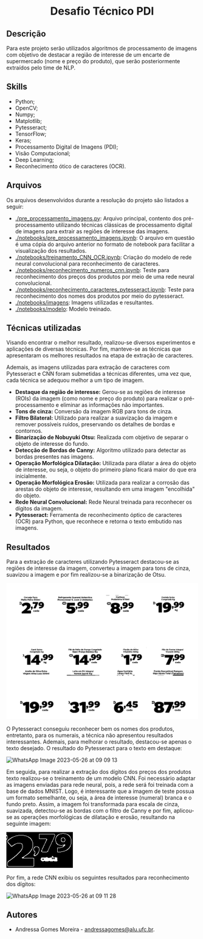 <h1 align="center">Desafio Técnico PDI</h1>

## Descrição
Para este projeto serão utilizados algoritmos de processamento de imagens com objetivo de destacar a região de interesse de um encarte de supermercado (nome e preço do produto), que serão posteriormente extraídos pelo time de NLP.

## Skills
- Python;
- OpenCV;
- Numpy;
- Matplotlib;
- Pytesseract;
- TensorFlow;
- Keras;
- Processamento Digital de Imagens (PDI);
- Visão Computacional;
- Deep Learning;
- Reconhecimento ótico de caracteres (OCR).

## Arquivos
Os arquivos desenvolvidos durante a resolução do projeto são listados a seguir:
- [./pre_processamento_imagens.py](https://github.com/andressagomes26/character-recognition-pdi/blob/main/pre_processamento_imagens.py): Arquivo principal, contento dos pré-processamento utilizando técnicas clássicas de processamento digital de imagens para extrair as regiões de interesse das imagens.
- [./notebooks/pre_processamento_imagens.ipynb](https://github.com/andressagomes26/character-recognition-pdi/blob/main/notebooks/pre_processamento_imagens.ipynb): O arquivo em questão é uma cópia do arquivo anterior no formato de notebook para facilitar a visualização dos resultados.
- [./notebooks/treinamento_CNN_OCR.ipynb](https://github.com/andressagomes26/character-recognition-pdi/blob/main/notebooks/treinamento_CNN_OCR.ipynb): Criação do modelo de rede neural convolucional para reconhecimento de caracteres.
- [./notebooks/reconhecimento_numeros_cnn.ipynb](https://github.com/andressagomes26/character-recognition-pdi/blob/main/notebooks/reconhecimento_numeros_cnn.ipynb): Teste para reconhecimento dos preços dos produtos por meio de uma rede neural convolucional.
- [./notebooks/reconhecimento_caracteres_pytesseract.ipynb](https://github.com/andressagomes26/character-recognition-pdi/blob/main/notebooks/reconhecimento_caracteres_pytesseract.ipynb): Teste para reconhecimento dos nomes dos produtos por meio do pytesseract.
- [./notebooks/imagens](https://github.com/andressagomes26/character-recognition-pdi/tree/main/notebooks/imagens): Imagens utilizadas e resultantes.
- [./notebooks/modelo](https://github.com/andressagomes26/character-recognition-pdi/tree/main/notebooks/modelo): Modelo treinado.

## Técnicas utilizadas
Visando encontrar o melhor resultado, realizou-se diversos experimentos e aplicações de diversas técnicas. Por fim, manteve-se as técnicas que apresentaram os melhores resultados na etapa de extração de caracteres. 

Ademais, as imagens utilizadas para extração de caracteres com Pytesseract e CNN foram submetidas a técnicas diferentes, uma vez que, cada técnica se adequou melhor a um tipo de imagem.

- **Destaque da região de interesse:** Gerou-se as regiões de interesse (ROIs) da imagem (como nome e preço do produto) para realizar o pré-processamento e eliminar as informações não importantes. 
- **Tons de cinza:** Conversão da imagem RGB para tons de cinza.
- **Filtro Bilateral:** Utilizado para realizar a suavização da imagem e remover possíveis ruídos, preservando os detalhes de bordas e contornos.
- **Binarização de Nobuyuki Otsu:** Realizada com objetivo de separar o objeto de interesse do fundo.
- **Detecção de Bordas de Canny:** Algoritmo utilizado para detectar as bordas presentes nas imagens.
- **Operação Morfológica Dilatação:** Utilizada para dilatar a área do objeto de interesse, ou seja, o objeto do primeiro plano ficará maior do que era inicialmente. 
- **Operação Morfológica Erosão:** Utilizada para realizar a corrosão das arestas do objeto de interesse, resultando em uma imagem "encolhida" do objeto.
- **Rede Neural Convolucional:** Rede Neural treinada para reconhecer os dígitos da imagem.
- **Pytesseract:** Ferramenta de reconhecimento óptico de caracteres (OCR) para Python, que reconhece e retorna o texto embutido nas imagens.

## Resultados

Para a extração de caracteres utilizando Pytesseract destacou-se as regiões de interesse da imagem, converteu a imagem para tons de cinza, suavizou a imagem e por fim realizou-se a binarização de Otsu. 

<img src="https://github.com/andressagomes26/character-recognition-pdi/blob/main/notebooks/imagens/imagem_resultado_processamento.jpg">

O Pytesseract conseguiu reconhecer bem os nomes dos produtos, entretanto, para os numerais, a técnica não apresentou resultados interessantes. Ademais, para melhorar o resultado, destacou-se apenas o texto desejado. O resultado do Pytesseract para o texto em destaque:

![WhatsApp Image 2023-05-26 at 09 09 13](https://github.com/andressagomes26/character-recognition-pdi/assets/60404990/0fe0e057-d65f-45d9-a0f1-d7ff84bdd80e)

Em seguida, para realizar a extração dos dígitos dos preços dos produtos texto realizou-se o treinamento de um modelo CNN. Foi necessário adaptar as imagens enviadas para rede neural, pois, a rede será foi treinada com a base de dados MNIST. Logo, é interessante que a imagem de teste possua um formato semelhante, ou seja, a área de interesse (numeral) branca e o fundo preto. Assim, a imagem foi transformada para escala de cinza, suavizada, detectou-se as bordas com o filtro de Canny e por fim, aplicou-se as operações morfológicas de dilatação e erosão, resultando na seguinte imagem:

<img src='https://github.com/andressagomes26/character-recognition-pdi/blob/main/notebooks/imagens/img_cnn_erosao.jpg'>

Por fim, a rede CNN exibiu os seguintes resultados para reconhecimento dos dígitos:
 
![WhatsApp Image 2023-05-26 at 09 11 28](https://github.com/andressagomes26/character-recognition-pdi/assets/60404990/8bbfd518-c56c-4f72-81ee-e520f3f61f2d)

## Autores
- Andressa Gomes Moreira - andressagomes@alu.ufc.br.
